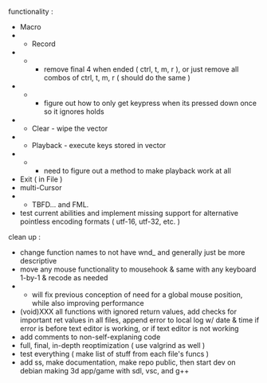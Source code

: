 functionality :
- Macro
- - Record
- - - remove final 4 when ended ( ctrl, t, m, r ), or just remove all combos of ctrl, t, m, r ( should do the same )
- - - figure out how to only get keypress when its pressed down once so it ignores holds
- - Clear - wipe the vector
- - Playback - execute keys stored in vector
- - - need to figure out a method to make playback work at all
- Exit ( in File )
- multi-Cursor
- - TBFD... and FML.
- test current abilities and implement missing support for alternative pointless encoding formats ( utf-16, utf-32, etc. )

clean up :
- change function names to not have wnd_ and generally just be more descriptive
- move any mouse functionality to mousehook & same with any keyboard 1-by-1 & recode as needed
- - will fix previous conception of need for a global mouse position, while also improving performance
- (void)XXX all functions with ignored return values, add checks for important ret values in all files, append error to local log w/ date & time if error is before text editor is working, or if text editor is not working
- add comments to non-self-explaning code
- full, final, in-depth reoptimization ( use valgrind as well )
- test everything ( make list of stuff from each file's funcs )
- add ss, make documentation, make repo public, then start dev on debian making 3d app/game with sdl, vsc, and g++
